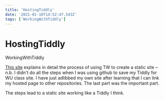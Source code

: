 ```yaml
---
title: 'HostingTiddly'
date: '2021-01-10T14:52:47.543Z'
tags: ['WorkingWithTiddly']
---
```


<!-- Exported from TiddlyWiki at 19:18, 22nd October 2022 -->

# HostingTiddly

WorkingWithTiddly

[This site](https://nesslabs.com/tiddlywiki-static-website-generator) explains in detail the process of using TW to create a static site – n.b. I didn't do all the steps when I was using github to save my Tiddly for WU class site. I have just adlibbed my own site after learning that I can link my hosted page to other repositories. The last part was the important part.

The steps lead to a static site working like a Tiddly I think.
